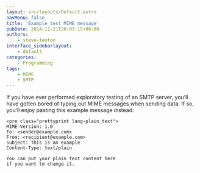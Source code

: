 ```yaml
---
layout: src/layouts/Default.astro
navMenu: false
title: 'Example test MIME message'
pubDate: 2014-11-21T20:03:15+00:00
authors:
    - steve-fenton
interface_sidebarlayout:
    - default
categories:
    - Programming
tags:
    - MIME
    - SMTP
---
```


If you have ever performed exploratory testing of an SMTP server, you’ll have gotten bored of typing out MIME messages when sending data. If so, you’ll enjoy pasting this example message instead:

```
<pre class="prettyprint lang-plain_text">
MIME-Version: 1.0
To: <sender@example.com>
From: <recipient@example.com>
Subject: This is an example
Content-Type: text/plain

You can put your plain text content here
if you want to change it.
```